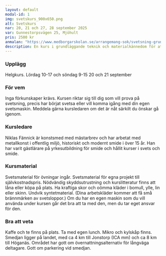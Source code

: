 ```yaml
---
layout: default
modal-id: 1
img: svetskurs_900x650.png
alt: Svetskurs
nar: 20, 21 och 27, 28 september 2025
var: Gunnestorpsvägen 25, Mjöhult
pris: 2500 kr
anmalan: "https://www.medborgarskolan.se/arrangemang-sok/svetsning-grunderna-1471223/"
description: En kurs i grundläggande teknik och materialkännedom för att kunna ha svetsning som hobby eller fixa saker själv hemma. Fokus lägger vi på övning i manuell metallbågsvetsning (MMA) som är den vanligast förekommande typen av svetsning, men vi provar också MIG/MAG och gassvetsning (acetylen/oxygen). Du får lära dig grundläggande om brandskydd och arbetsmiljö för att kunna arbeta på ett säkert sätt. 
---
```


### Upplägg

Helgkurs. Lördag 10-17 och söndag 9-15
20 och 21 september

### För vem

Inga förkunskaper krävs. Kursen riktar sig till dig som vill prova på svetsning, precis har börjat svetsa eller vill komma igång med din egen svetsmaskin. Meddela gärna kursledaren om det är nåt särkilt du önskar gå igenom.

### Kursledare

Niklas Fännick är konstsmed med mästarbrev och har arbetat med metallkonst i offentlig miljö, historiskt och modernt smide i över 15 år. Han har varit gästlärare på yrkesutbildning för smide och hållit kurser i svets och smide.

### Kursmaterial

Svetsmaterial för övningar ingår. Svetsmaterial för egna projekt till självkostnadspris. Nödvändig skyddsutrustning och kurslitteratur finns att låna eller köpa på plats. Ha kraftiga skor och oömma kläder i bomull, ylle, lin eller skinn. Undvik syntetmaterial. (Dina arbetskläder kommer att få små brännmärken av svetsloppor.) Om du har en egen maskin som du vill använda under kursen går det bra att ta med den, men du tar eget ansvar för den.

### Bra att veta

Kaffe och te finns på plats. Ta med egen lunch. Mikro och kylskåp finns. Smedjan ligger på landet, med ca 4 km till Jonstorp (ICA mm) och ca 8 km till Höganäs. Området har gott om övernattningsalternativ för långväga deltagare. Gott om parkering vid smedjan.
